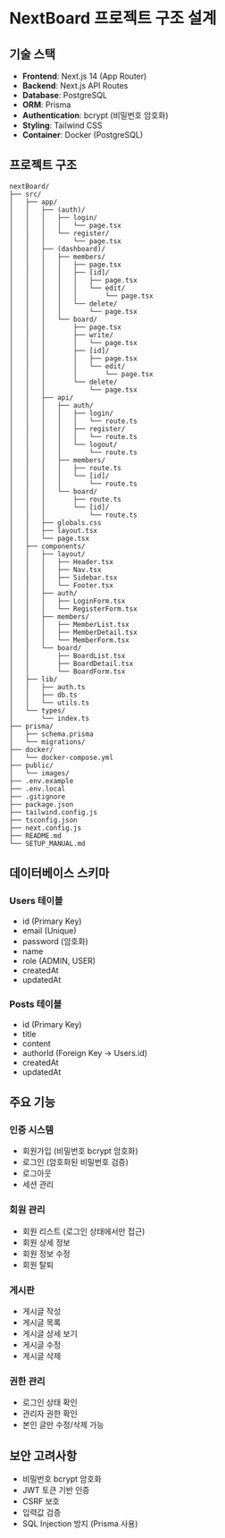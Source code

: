# NextBoard 프로젝트 구조 설계

## 기술 스택
- **Frontend**: Next.js 14 (App Router)
- **Backend**: Next.js API Routes
- **Database**: PostgreSQL
- **ORM**: Prisma
- **Authentication**: bcrypt (비밀번호 암호화)
- **Styling**: Tailwind CSS
- **Container**: Docker (PostgreSQL)

## 프로젝트 구조

```
nextBoard/
├── src/
│   ├── app/
│   │   ├── (auth)/
│   │   │   ├── login/
│   │   │   │   └── page.tsx
│   │   │   └── register/
│   │   │       └── page.tsx
│   │   ├── (dashboard)/
│   │   │   ├── members/
│   │   │   │   ├── page.tsx
│   │   │   │   ├── [id]/
│   │   │   │   │   ├── page.tsx
│   │   │   │   │   └── edit/
│   │   │   │   │       └── page.tsx
│   │   │   │   └── delete/
│   │   │   │       └── page.tsx
│   │   │   └── board/
│   │   │       ├── page.tsx
│   │   │       ├── write/
│   │   │       │   └── page.tsx
│   │   │       ├── [id]/
│   │   │       │   ├── page.tsx
│   │   │       │   └── edit/
│   │   │       │       └── page.tsx
│   │   │       └── delete/
│   │   │           └── page.tsx
│   │   ├── api/
│   │   │   ├── auth/
│   │   │   │   ├── login/
│   │   │   │   │   └── route.ts
│   │   │   │   ├── register/
│   │   │   │   │   └── route.ts
│   │   │   │   └── logout/
│   │   │   │       └── route.ts
│   │   │   ├── members/
│   │   │   │   ├── route.ts
│   │   │   │   └── [id]/
│   │   │   │       └── route.ts
│   │   │   └── board/
│   │   │       ├── route.ts
│   │   │       └── [id]/
│   │   │           └── route.ts
│   │   ├── globals.css
│   │   ├── layout.tsx
│   │   └── page.tsx
│   ├── components/
│   │   ├── layout/
│   │   │   ├── Header.tsx
│   │   │   ├── Nav.tsx
│   │   │   ├── Sidebar.tsx
│   │   │   └── Footer.tsx
│   │   ├── auth/
│   │   │   ├── LoginForm.tsx
│   │   │   └── RegisterForm.tsx
│   │   ├── members/
│   │   │   ├── MemberList.tsx
│   │   │   ├── MemberDetail.tsx
│   │   │   └── MemberForm.tsx
│   │   └── board/
│   │       ├── BoardList.tsx
│   │       ├── BoardDetail.tsx
│   │       └── BoardForm.tsx
│   ├── lib/
│   │   ├── auth.ts
│   │   ├── db.ts
│   │   └── utils.ts
│   └── types/
│       └── index.ts
├── prisma/
│   ├── schema.prisma
│   └── migrations/
├── docker/
│   └── docker-compose.yml
├── public/
│   └── images/
├── .env.example
├── .env.local
├── .gitignore
├── package.json
├── tailwind.config.js
├── tsconfig.json
├── next.config.js
├── README.md
└── SETUP_MANUAL.md
```

## 데이터베이스 스키마

### Users 테이블
- id (Primary Key)
- email (Unique)
- password (암호화)
- name
- role (ADMIN, USER)
- createdAt
- updatedAt

### Posts 테이블
- id (Primary Key)
- title
- content
- authorId (Foreign Key -> Users.id)
- createdAt
- updatedAt

## 주요 기능

### 인증 시스템
- 회원가입 (비밀번호 bcrypt 암호화)
- 로그인 (암호화된 비밀번호 검증)
- 로그아웃
- 세션 관리

### 회원 관리
- 회원 리스트 (로그인 상태에서만 접근)
- 회원 상세 정보
- 회원 정보 수정
- 회원 탈퇴

### 게시판
- 게시글 작성
- 게시글 목록
- 게시글 상세 보기
- 게시글 수정
- 게시글 삭제

### 권한 관리
- 로그인 상태 확인
- 관리자 권한 확인
- 본인 글만 수정/삭제 가능

## 보안 고려사항
- 비밀번호 bcrypt 암호화
- JWT 토큰 기반 인증
- CSRF 보호
- 입력값 검증
- SQL Injection 방지 (Prisma 사용) 